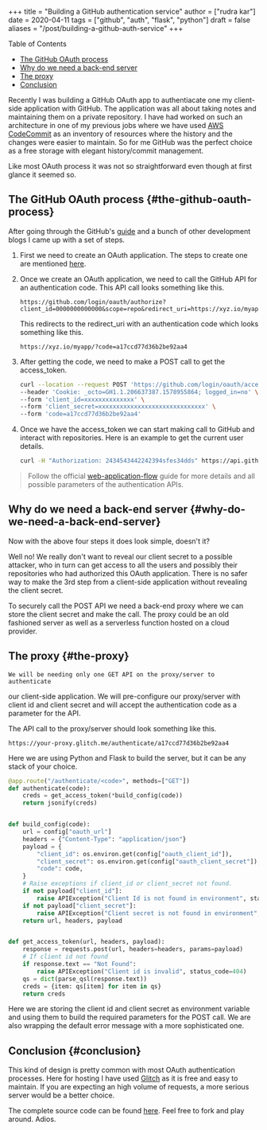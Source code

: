 +++
title = "Building a GitHub authentication service"
author = ["rudra kar"]
date = 2020-04-11
tags = ["github", "auth", "flask", "python"]
draft = false
aliases = "/post/building-a-github-auth-service"
+++

<div class="ox-hugo-toc toc">

<div class="heading">Table of Contents</div>

- [The GitHub OAuth process](#the-github-oauth-process)
- [Why do we need a back-end server](#why-do-we-need-a-back-end-server)
- [The proxy](#the-proxy)
- [Conclusion](#conclusion)

</div>
<!--endtoc-->

Recently I was building a GitHub OAuth app to authentiacate one my
client-side application with GitHub. The application was all about
taking notes and maintaining them on a private repository. I have had
worked on such an architecture in one of my previous jobs where we have
used [AWS CodeCommit](https://aws.amazon.com/codecommit/) as an
inventory of resources where the history and the changes were easier to
maintain. So for me GitHub was the perfect choice as a free storage with
elegant history/commit management.

Like most OAuth process it was not so straightforward even though at
first glance it seemed so.


## The GitHub OAuth process {#the-github-oauth-process}

After going through the GitHub's [guide](https://developer.github.com/apps/building-oauth-apps/authorizing-oauth-apps/) and a bunch of other development blogs I came up with a set of steps.

1.  First we need to create an OAuth application. The steps to create one are mentioned [here](https://developer.github.com/apps/building-oauth-apps/creating-an-oauth-app/).

2.  Once we create an OAuth application, we need to call the GitHub API
    for an authentication code. This API call looks something like this.
    ```text
    https://github.com/login/oauth/authorize?client_id=0000000000000&scope=repo&redirect_uri=https://xyz.io/myapp/
    ```
    This redirects to the redirect_uri with an authentication code which
    looks something like this.
    ```text
    https://xyz.io/myapp/?code=a17ccd77d36b2be92aa4
    ```

3.  After getting the code, we need to make a POST call to get the
    access_token.
    ```sh
    curl --location --request POST 'https://github.com/login/oauth/access_token' \
    --header 'Cookie: _octo=GH1.1.206637387.1578955864; logged_in=no' \
    --form 'client_id=xxxxxxxxxxxxxx' \
    --form 'client_secret=xxxxxxxxxxxxxxxxxxxxxxxxxxxxxx' \
    --form 'code=a17ccd77d36b2be92aa4'
    ```

4.  Once we have the access_token we can start making call to GitHub and
    interact with repositories. Here is an example to get the current
    user details.
    ```sh
    curl -H "Authorization: 2434543442242394sfes34dds" https://api.github.com/user
    ```

> Follow the official
> [web-application-flow](https://developer.github.com/apps/building-oauth-apps/authorizing-oauth-apps/#web-application-flow)
> guide for more details and all possible parameters of the
> authentication APIs.


## Why do we need a back-end server {#why-do-we-need-a-back-end-server}

Now with the above four steps it does look simple, doesn't it?

Well no! We really don't want to reveal our client secret to a possible
attacker, who in turn can get access to all the users and possibly their
repositories who had authorized this OAuth application. There is no
safer way to make the 3rd step from a client-side application without
revealing the client secret.

To securely call the POST API we need a back-end proxy where we can
store the client secret and make the call. The proxy could be an old
fashioned server as well as a serverless function hosted on a cloud
provider.


## The proxy {#the-proxy}

    We will be needing only one GET API on the proxy/server to authenticate
our client-side application. We will pre-configure our proxy/server with
client id and client secret and will accept the authentication code as a
parameter for the API.

The API call to the proxy/server should look something like this.

```text
https://your-proxy.glitch.me/authenticate/a17ccd77d36b2be92aa4
```

Here we are using Python and Flask to build the server, but it can be
any stack of your choice.

```python
@app.route("/authenticate/<code>", methods=["GET"])
def authenticate(code):
    creds = get_access_token(*build_config(code))
    return jsonify(creds)


def build_config(code):
    url = config["oauth_url"]
    headers = {"Content-Type": "application/json"}
    payload = {
        "client_id": os.environ.get(config["oauth_client_id"]),
        "client_secret": os.environ.get(config["oauth_client_secret"]),
        "code": code,
    }
    # Raise exceptions if client_id or client_secret not found.
    if not payload["client_id"]:
        raise APIException("Client Id is not found in environment", status_code=422)
    if not payload["client_secret"]:
        raise APIException("Client secret is not found in environment", status_code=422)
    return url, headers, payload


def get_access_token(url, headers, payload):
    response = requests.post(url, headers=headers, params=payload)
    # If client id not found
    if response.text == "Not Found":
        raise APIException("Client id is invalid", status_code=404)
    qs = dict(parse_qsl(response.text))
    creds = {item: qs[item] for item in qs}
    return creds
```

Here we are storing the client id and client secret as environment
variable and using them to build the required parameters for the POST
call. We are also wrapping the default error message with a more
sophisticated one.


## Conclusion {#conclusion}

This kind of design is pretty common with most OAuth authentication
processes. Here for hosting I have used [Glitch](https://glitch.com/)
as it is free and easy to maintain. If you are expecting an high volume
of requests, a more serious server would be a better choice.

The complete source code can be found
[here](https://github.com/solitudenote/gitkeeper). Feel free to fork
and play around. Adios.
